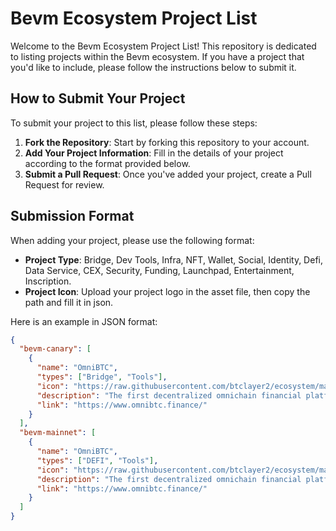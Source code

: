 # Bevm Ecosystem Project List

Welcome to the Bevm Ecosystem Project List! This repository is dedicated to listing projects within the Bevm ecosystem. If you have a project that you'd like to include, please follow the instructions below to submit it.

## How to Submit Your Project

To submit your project to this list, please follow these steps:

1. **Fork the Repository**: Start by forking this repository to your account.
2. **Add Your Project Information**: Fill in the details of your project according to the format provided below.
3. **Submit a Pull Request**: Once you've added your project, create a Pull Request for review.

## Submission Format

When adding your project, please use the following format:

- **Project Type**: Bridge, Dev Tools, Infra, NFT, Wallet, Social, Identity, Defi, Data Service, CEX, Security, Funding, Launchpad, Entertainment, Inscription.
- **Project Icon**: Upload your project logo in the asset file, then copy the path and fill it in json.

Here is an example in JSON format:

```json
{
  "bevm-canary": [
    {
      "name": "OmniBTC",
      "types": ["Bridge", "Tools"],
      "icon": "https://raw.githubusercontent.com/btclayer2/ecosystem/main/assets/omnibtc.png",
      "description": "The first decentralized omnichain financial platform.",
      "link": "https://www.omnibtc.finance/"
    }
  ],
  "bevm-mainnet": [
    {
      "name": "OmniBTC",
      "types": ["DEFI", "Tools"],
      "icon": "https://raw.githubusercontent.com/btclayer2/ecosystem/main/assets/omnibtc.png",
      "description": "The first decentralized omnichain financial platform.",
      "link": "https://www.omnibtc.finance/"
    }
  ]
}

